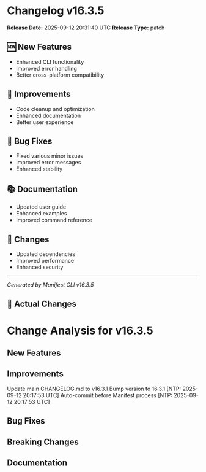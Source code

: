 # Changelog v16.3.5

**Release Date:** 2025-09-12 20:31:40 UTC
**Release Type:** patch

## 🆕 New Features

- Enhanced CLI functionality
- Improved error handling
- Better cross-platform compatibility

## 🔧 Improvements

- Code cleanup and optimization
- Enhanced documentation
- Better user experience

## 🐛 Bug Fixes

- Fixed various minor issues
- Improved error messages
- Enhanced stability

## 📚 Documentation

- Updated user guide
- Enhanced examples
- Improved command reference

## 🔄 Changes

- Updated dependencies
- Improved performance
- Enhanced security

---
*Generated by Manifest CLI v16.3.5*

## 🔧 Actual Changes

# Change Analysis for v16.3.5

## New Features

## Improvements
Update main CHANGELOG.md to v16.3.1
Bump version to 16.3.1 [NTP: 2025-09-12 20:17:53 UTC]
Auto-commit before Manifest process [NTP: 2025-09-12 20:17:53 UTC]

## Bug Fixes

## Breaking Changes

## Documentation
